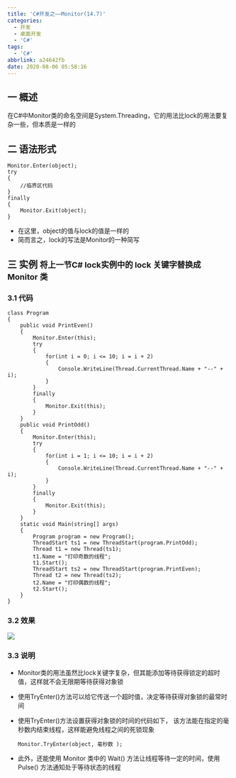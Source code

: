 ```yaml
---
title: 'C#开发之——Monitor(14.7)'
categories:
  - 开发
  - 桌面开发
  - 'C#'
tags:
  - 'C#'
abbrlink: a24642fb
date: 2020-08-06 05:58:16
---
```

## 一 概述

在C#中Monitor类的命名空间是System.Threading，它的用法比lock的用法要复杂一些，但本质是一样的

<!--more-->

## 二 语法形式

```
Monitor.Enter(object);
try
{
    //临界区代码
}
finally
{
    Monitor.Exit(object);
}
```

* 在这里，object的值与lock的值是一样的
* 简而言之，lock的写法是Monitor的一种简写

## 三  实例 <font size=4> 将上一节C# lock实例中的 lock 关键字替换成 Monitor 类 </font>

### 3.1 代码

```
class Program
{
    public void PrintEven()
    {
        Monitor.Enter(this);
        try
        {
            for(int i = 0; i <= 10; i = i + 2)
            {
                Console.WriteLine(Thread.CurrentThread.Name + "--" + i);
            }
        }
        finally
        {
            Monitor.Exit(this);
        }
    }
    public void PrintOdd()
    {
        Monitor.Enter(this);
        try
        {
            for(int i = 1; i <= 10; i = i + 2)
            {
                Console.WriteLine(Thread.CurrentThread.Name + "--" + i);
            }
        }
        finally
        {
            Monitor.Exit(this);
        }
    }
    static void Main(string[] args)
    {
        Program program = new Program();
        ThreadStart ts1 = new ThreadStart(program.PrintOdd);
        Thread t1 = new Thread(ts1);
        t1.Name = "打印奇数的线程";
        t1.Start();
        ThreadStart ts2 = new ThreadStart(program.PrintEven);
        Thread t2 = new Thread(ts2);
        t2.Name = "打印偶数的线程";
        t2.Start();
    }
}
```

### 3.2 效果

![][1]

### 3.3 说明

* Monitor类的用法虽然比lock关键字复杂，但其能添加等待获得锁定的超时值，这样就不会无限期等待获得对象锁
* 使用TryEnter()方法可以给它传送一个超时值，决定等待获得对象锁的最常时间
* 使用TryEnter()方法设置获得对象锁的时间的代码如下， 该方法能在指定的毫秒数内结束线程，这样能避免线程之间的死锁现象 

  ```
  Monitor.TryEnter(object, 毫秒数 );
  ```

*  此外，还能使用 Monitor 类中的 Wait() 方法让线程等待一定的时间，使用 Pulse() 方法通知处于等待状态的线程 





[1]:https://cdn.jsdelivr.net/gh/PGzxc/CDN@master/blog-image/csharp-thread-monitor-console.png